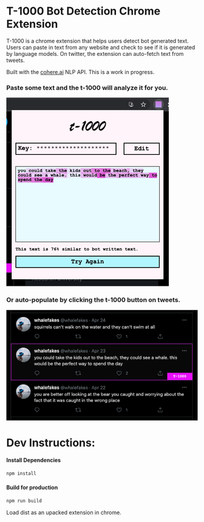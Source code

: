 # T-1000 Bot Detection Chrome Extension
T-1000 is a chrome extension that helps users detect bot generated text. Users can paste in text from any website and check to see if it is generated by language models. On twitter, the extension can auto-fetch text from tweets. 

Built with the [cohere.ai](https://cohere.ai) NLP API. This is a work in progress.

### Paste some text and the t-1000 will analyze it for you.
![extension example](./src/images/extension-example.png)

### Or auto-populate by clicking the t-1000 button on tweets.
![twitter](./src/images/twitter-example.png)


# Dev Instructions:

#### Install Dependencies
```bash
npm install
```
#### Build for production
```bash
npm run build
```

Load dist as an upacked extension in chrome.
